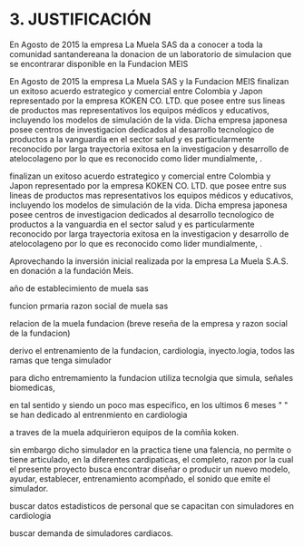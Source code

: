 # 3. JUSTIFICACIÓN

En Agosto de 2015 la empresa La Muela SAS da a conocer a toda la comunidad santandereana la donacion de un laboratorio de simulacion que se encontrarar disponible en la Fundacion MEIS

En Agosto de 2015 la empresa La Muela SAS y la Fundacion MEIS finalizan un exitoso acuerdo estrategico y comercial entre Colombia y Japon representado por la empresa KOKEN CO. LTD. que posee entre sus lineas de productos mas representativos los equipos médicos y educativos, incluyendo los modelos de simulación de la vida. Dicha empresa japonesa posee centros de investigacion dedicados al desarrollo tecnologico de productos a la vanguardia en el sector salud y es particularmente reconocido por larga trayectoria exitosa en la investigacion y desarrollo de atelocolageno por lo que es reconocido como lider mundialmente, .

finalizan un exitoso acuerdo estrategico y comercial entre Colombia y Japon representado por la empresa  KOKEN CO. LTD. que posee entre sus lineas de productos mas representativos los equipos médicos y educativos, incluyendo los modelos de simulación de la vida. Dicha empresa japonesa posee centros de investigacion dedicados al desarrollo tecnologico de productos a la vanguardia en el sector salud y es particularmente reconocido por larga trayectoria exitosa en la investigacion y desarrollo de atelocolageno por lo que es reconocido como lider mundialmente, .

Aprovechando la inversión inicial realizada por la empresa La Muela S.A.S. en donación a la fundación Meis.

año de establecimiento de muela sas

funcion prmaria razon social de muela sas

relacion de la muela fundacion \(breve reseña de la empresa y razon social de la fundacion\)

derivo el entrenamiento de la fundacion, cardiologia, inyecto.logia, todos las ramas que tenga simulador

para dicho entremamiento la fundacion utiliza tecnolgia que simula, señales biomedicas,

en tal sentido y siendo un poco mas especifico, en los ultimos 6 meses " " se han dedicado al entrenmiento en cardiologia

a traves de la muela adquirieron equipos de la comñia koken.

sin embargo dicho simulador en la practica tiene una falencia, no permite o tiene articulado, en la diferentes cardipaticas, el completo, razon por la cual el presente proyecto busca encontrar diseñar o producir un nuevo modelo, ayudar, establecer, entrenamiento acompñado, el sonido que emite el simulador.

buscar datos estadisticos de personal que se capacitan con simuladores en cardiologia

buscar demanda de simuladores cardiacos.



